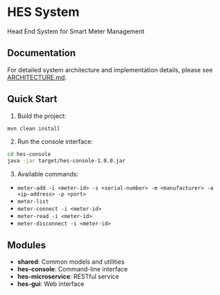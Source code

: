 # HES System

Head End System for Smart Meter Management

## Documentation
For detailed system architecture and implementation details, please see [ARCHITECTURE.md](ARCHITECTURE.md).

## Quick Start

1. Build the project:
```bash
mvn clean install
```

2. Run the console interface:
```bash
cd hes-console
java -jar target/hes-console-1.0.0.jar
```

3. Available commands:
- `meter-add -i <meter-id> -s <serial-number> -m <manufacturer> -a <ip-address> -p <port>`
- `meter-list`
- `meter-connect -i <meter-id>`
- `meter-read -i <meter-id>`
- `meter-disconnect -i <meter-id>`

## Modules

- **shared**: Common models and utilities
- **hes-console**: Command-line interface
- **hes-microservice**: RESTful service
- **hes-gui**: Web interface
